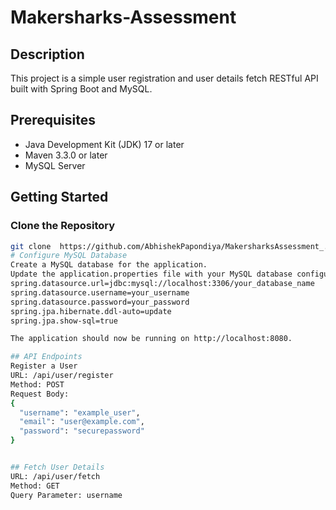 # Makersharks-Assessment

## Description

This project is a simple user registration and user details fetch RESTful API built with Spring Boot and MySQL.

## Prerequisites

- Java Development Kit (JDK) 17 or later
- Maven 3.3.0 or later
- MySQL Server

## Getting Started

### Clone the Repository

```bash
git clone  https://github.com/AbhishekPapondiya/MakersharksAssessment_.git
# Configure MySQL Database
Create a MySQL database for the application.
Update the application.properties file with your MySQL database configuration.
spring.datasource.url=jdbc:mysql://localhost:3306/your_database_name
spring.datasource.username=your_username
spring.datasource.password=your_password
spring.jpa.hibernate.ddl-auto=update
spring.jpa.show-sql=true

The application should now be running on http://localhost:8080.

## API Endpoints
Register a User
URL: /api/user/register
Method: POST
Request Body:
{
  "username": "example_user",
  "email": "user@example.com",
  "password": "securepassword"
}


## Fetch User Details
URL: /api/user/fetch
Method: GET
Query Parameter: username
